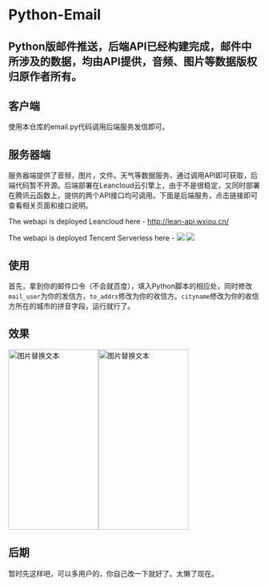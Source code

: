 # Python-Email

## Python版邮件推送，后端API已经构建完成，邮件中所涉及的数据，均由API提供，音频、图片等数据版权归原作者所有。

## 客户端

使用本仓库的email.py代码调用后端服务发信即可。

## 服务器端

服务器端提供了音频，图片，文件。天气等数据服务，通过调用API即可获取，后端代码暂不开源。后端部署在Leancloud云引擎上，由于不是很稳定，又同时部署在腾讯云函数上，提供的两个API接口均可调用。下面是后端服务，点击链接即可查看相关页面和接口说明。

The webapi is deployed Leancloud here - http://lean-api.wxiou.cn/

The webapi is deployed Tencent Serverless here -
![](https://pcdn.wxiou.cn/20210407201747.png)
![](https://pcdn.wxiou.cn/20210328182145.png)


## 使用

首先，拿到你的邮件口令（不会就百度），填入Python脚本的相应处，同时修改`mail_user`为你的发信方，`to_addrs`修改为你的收信方。`cityname`修改为你的收信方所在的城市的拼音字段，运行就行了。


## 效果
<img src="https://pcdn.wxiou.cn/20210328183834.jpg" alt="图片替换文本" width="180" height="360" align="bottom" /><img src="https://pcdn.wxiou.cn/20210328183850.jpg" alt="图片替换文本" width="180" height="360" align="bottom" />


## 后期

暂时先这样吧，可以多用户的，你自己改一下就好了。太懒了现在。
